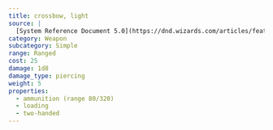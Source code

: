 ```yaml
---
title: crossbow, light
source: |
  [System Reference Document 5.0](https://dnd.wizards.com/articles/features/systems-reference-document-srd)
category: Weapon
subcategory: Simple
range: Ranged
cost: 25
damage: 1d8
damage_type: piercing
weight: 5
properties:
  - ammunition (range 80/320)
  - loading
  - two-handed
---
```

